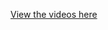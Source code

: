 [View the videos here](https://drive.google.com/drive/folders/10rm2f_xgwxE4kHenIw4PkByzhySs9k3Q?usp=sharing)
